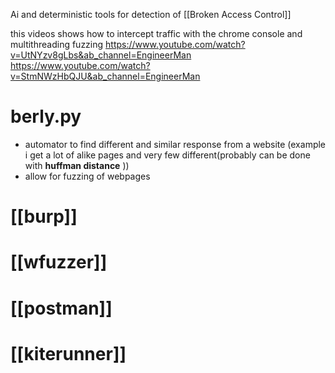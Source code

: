Ai and deterministic tools for detection of [[Broken Access Control]]


this videos shows how to intercept traffic with the chrome console and multithreading fuzzing 
https://www.youtube.com/watch?v=UtNYzv8gLbs&ab_channel=EngineerMan
https://www.youtube.com/watch?v=StmNWzHbQJU&ab_channel=EngineerMan


# berly.py 
- automator to find different and similar response from a website (example i get a lot of alike pages and very few different(probably can be done with **huffman distance** ))
- allow for fuzzing of webpages 

# [[burp]]

# [[wfuzzer]]
# [[postman]]

# [[kiterunner]]





